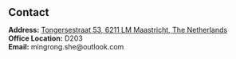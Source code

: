<h1 id="contact"></h1>

<h2 style="margin: 30px 0px 10px;">Contact</h2>

<p><strong>Address:</strong> <a href="https://www.google.com/maps/place/Tongersestraat+53,+6211+LM+Maastricht/@50.8451734,5.68453,17z/data=!3m1!4b1!4m6!3m5!1s0x47c0e9b053490047:0xffe340e227756203!8m2!3d50.8451734!4d5.68453!16s%2Fg%2F1tg4v_6m?entry=ttu">Tongersestraat 53, 6211 LM Maastricht, The Netherlands</a>
<br />
<strong>Office Location:</strong> D203
<br />
<strong>Email:</strong> <email>mingrong.she@outlook.com</email>
<br />
<!-- <strong>Phone:</strong> </p> -->
<!-- <p style="text-align: left;"><iframe src="https://docs.google.com/forms/d/e/1FAIpQLSeFJTf6Nq_juYt4YNHpMSA5JOIDjsyAG3BjNEWdyAJfhfO11w/viewform?embedded=true&hl=en" width="640" scrolling="no" height="780" frameborder="0" marginheight="0" marginwidth="0">Loading…</iframe></p> -->
